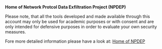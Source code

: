 **Home of Network Protcol Data Exfiltration Project (NPDEP)**

Please note, that all the tools developed and made available through this account may only be used for academic purposes 
or with consent and are only intended for defensive purposes in order to evaluate your own security measures.

Fore more detailed information please have a look at:
[Home of NPDEP](https://npdep.github.io/)
